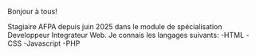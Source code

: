 Bonjour à tous!

Stagiaire AFPA depuis juin 2025 dans le module de spécialisation Developpeur Integrateur Web.
Je connais les langages suivants:
-HTML
-CSS
-Javascript
-PHP

<!--
**DavidA1983/DavidA1983** is a ✨ _special_ ✨ repository because its `README.md` (this file) appears on your GitHub profile.

Here are some ideas to get you started:

- 🔭 I’m currently working on ...
- 🌱 I’m currently learning ...
- 👯 I’m looking to collaborate on ...
- 🤔 I’m looking for help with ...
- 💬 Ask me about ...
- 📫 How to reach me: ...
- 😄 Pronouns: ...
- ⚡ Fun fact: ...
-->
